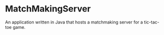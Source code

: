 # MatchMakingServer
An application written in Java that hosts a matchmaking server for a tic-tac-toe game.
